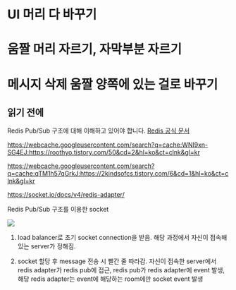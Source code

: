 # UI 머리 다 바꾸기
# 움짤 머리 자르기, 자막부분 자르기
# 메시지 삭제 움짤 양쪽에 있는 걸로 바꾸기

## 읽기 전에
Redis Pub/Sub 구조에 대해 이해하고 있어야 합니다. [Redis 공식 문서](https://redis.io/topics/pubsub/)

https://webcache.googleusercontent.com/search?q=cache:WNl9xn-SG4EJ:https://roothyo.tistory.com/50&cd=2&hl=ko&ct=clnk&gl=kr

https://webcache.googleusercontent.com/search?q=cache:qTM1h57qGrkJ:https://2kindsofcs.tistory.com/6&cd=1&hl=ko&ct=clnk&gl=kr

https://socket.io/docs/v4/redis-adapter/

Redis Pub/Sub 구조를 이용한 socket

![](https://github.com/osamhack2022/APP_Meerkat_IQDan/blob/main/.images/wiki/redis-scalability/redis-scalability-architecture.png?raw=true)

1. load balancer로 초기 socket connection을 받음. 해당 과정에서 자신이 접속해 있는 server가 정해짐.

2. socket 할당 후 message 전송 시
빨간 줄 따라감. 자신이 접속한 server에서 redis adapter가 redis pub에 접근,
redis pub가 redis adapter에 event 발생,
해당 redis adapter는 event에 해당하는 room에만 socket event 발생